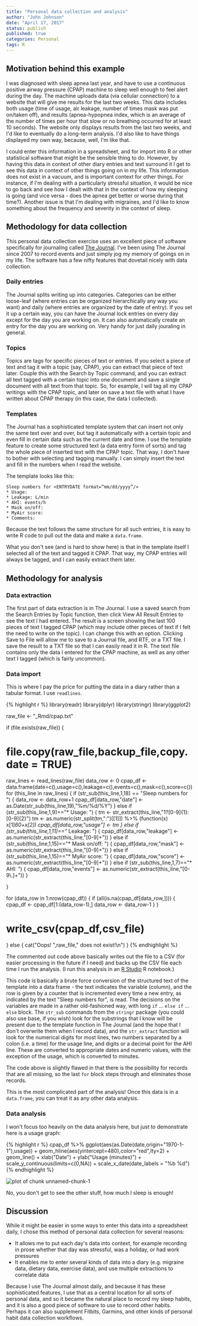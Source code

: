 ```yaml
---
title: "Personal data collection and analysis"
author: "John Johnson"
date: "April 17, 2017"
status: publish
published: true
categories: Personal
tags: R
---
```

 

 
## Motivation behind this example
 
I was diagnosed with sleep apnea last year, and have to use a continuous positive airway pressure (CPAP) machine to sleep well enough to feel alert during the day. The machine uploads data (via cellular connection) to a website that will give me results for the last two weeks. This data includes both usage (time of usage, air leakage, number of times mask was put on/taken off), and results (apnea-hypopnea index, which is an average of the number of times per hour that slow or no breathing occurred for at least 10 seconds). The website only displays results from the last two weeks, and I'd like to eventually do a long-term analysis. I'd also like to have things displayed my own way, because, well, I'm like that.
 
I could enter this information in a spreadsheet, and for import into R or other statistical software that might be the sensible thing to do. However, by having this data in context of other diary entries and text surround it I get to see this data in context of other things going on in my life. This information does not exist in a vacuum, and is important context for other things. For instance, if I'm dealing with a particularly stressful situation, it would be nice to go back and see how I dealt with that in the context of how my sleeping is going (and vice versa - does the apnea get better or worse during that time?). Another issue is that I'm dealing with migraines, and I'd like to know something about the frequency and severity in the context of sleep.
 
## Methodology for data collection
 
This personal data collection exercise uses an excellent piece of software specifically for journaling called [The Journal](http://www.davidrm.com). I've been using The Journal since 2007 to record events and just simply jog my memory of goings on in my life. The software has a few nifty features that dovetail nicely with data collection.
 
### Daily entries
 
The Journal splits writing up into categories. Categories can be either loose-leaf (where entries can be organized hierarchically any way you want) and daily (where entries are organized by the date of entry). If you set it up a certain way, you can have the Journal lock entries on every day except for the day you are working on. It can also automatically create an entry for the day you are working on. Very handy for just daily jouraling in general.
 
### Topics
 
Topics are tags for specific pieces of text or entries. If you select a piece of text and tag it with a topic (say, CPAP), you can extract that piece of text later. Couple this with the Search by Topic command, and you can extract all text tagged with a certain topic into one document and save a single document with all text from that topic. So, for example, I will tag all my CPAP writings with the CPAP topic, and later on save a text file with what I have written about CPAP therapy (in this case, the data I collected).
 
### Templates
 
The Journal has a sophisticated template system that can insert not only the same text over and over, but tag it automatically with a certain topic and even fill in certain data such as the current date and time. I use the template feature to create some structured text (a data entry form of sorts) and tag the whole piece of inserted text with the CPAP topic. That way, I don't have to bother with selecting and tagging manually. I can simply insert the text and fill in the numbers when I read the website.
 
The template looks like this:
 
```
Sleep numbers for <ENTRYDATE format=“mm/dd/yyyy”/>
* Usage: 
* Leakage: L/min
* AHI: events/h
* Mask on/off: 
* MyAir score: 
* Comments: 
```
 
Because the text follows the same structure for all such entries, it is easy to write R code to pull out the data and make a `data.frame`.
 
What you don't see (and is hard to show here) is that in the template itself I selected all of the text and tagged it CPAP. That way, my CPAP entries will always be tagged, and I can easily extract them later.
 
## Methodology for analysis
 
### Data extraction
 
The first part of data extraction is in The Journal. I use a saved search from the Search Entries by Topic function, then click View All Result Entries to see the text I had entered. The result is a screen showing the last 100 pieces of text I tagged CPAP (which may include other pieces of text if I felt the need to write on the topic). I can change this with an option. Clicking Save to File will allow me to save to a Journal file, and RTF, or a TXT file. I save the result to a TXT file so that I can easily read it in R. The text file contains only the data I entered for the CPAP machine, as well as any other text I tagged (which is fairly uncommon).
 
 
### Data import
 
This is where I pay the price for putting the data in a diary rather than a tabular format. I use `readlines`.
 

{% highlight r %}
library(readr)
library(dplyr)
library(stringr)
library(ggplot2)
 
raw_file <- "_Rmd/cpap.txt"
 
if (file.exists(raw_file)) {
  # file.copy(raw_file,backup_file,copy.date = TRUE)
  raw_lines <- read_lines(raw_file)
  data_row <- 0
  cpap_df <- data.frame(date=c(),usage=c(),leakage=c(),events=c(),mask=c(),score=c())
  for (this_line in raw_lines) {
    if (str_sub(this_line,1,18) == "Sleep numbers for ") {
      data_row <- data_row+1
      cpap_df[data_row,"date"] <- as.Date(str_sub(this_line,19),"%m/%d/%Y")
    } else if (str_sub(this_line,1,9)=="* Usage: ") {
      tm <- str_extract(this_line,"1?[0-9]{1}:[0-9]{2}")
      tm <- as.numeric(str_split(tm,":")[[1]]) %>% 
        (function(x) x[1]*60+x[2])
      cpap_df[data_row,"usage"] <- tm
    } else if (str_sub(this_line,1,11)=="* Leakage: ") {
      cpap_df[data_row,"leakage"] <- as.numeric(str_extract(this_line,"[0-9]+"))
    } else if (str_sub(this_line,1,15)=="* Mask on/off: ") {
      cpap_df[data_row,"mask"] <- as.numeric(str_extract(this_line,"[0-9]+"))
    } else if (str_sub(this_line,1,15)=="* MyAir score: ") {
      cpap_df[data_row,"score"] <- as.numeric(str_extract(this_line,"[0-9]+"))
    } else if (str_sub(this_line,1,7)=="* AHI: ") {
      cpap_df[data_row,"events"] <- as.numeric(str_extract(this_line,"[0-9\\.]+"))
    }
    
  }
  
  for (data_row in 1:nrow(cpap_df)) {
    if (all(is.na(cpap_df[data_row,]))) {
      cpap_df <- cpap_df[1:(data_row-1),]
      data_row <- data_row-1
    }
  }
  
  # write_csv(cpap_df,csv_file)
} else {
  cat("Oops! ",raw_file," does not exist!\n")
}
{% endhighlight %}
 
The commented out code above basically writes out the file to a CSV (for easier processing in the future if I need) and backs up the CSV file each time I run the analysis. (I run this analysis in an [R Studio](http://www.rstudio.com) R notebook.)
 
This code is basically a brute force conversion of the structured text of the template into a data frame - the text indicates the variable (column), and the row is given by a counter that is incremented every time a new entry, as indicated by the text "Sleep numbers for", is read. The decisions on the variables are made in a rather old-fashioned way, with long `if` ... `else if` ... `else` block. The `str_sub` commands from the `stringr` package (you could also use base, if you wish) look for the substrings that I know will be present due to the template function in The Journal (and the hope that I don't overwrite them when I record data), and the `str_extract` function will look for the numerical digits for most lines, two numbers separated by a colon (i.e. a time) for the usage line, and digits or a decimal point for the AHI line. These are converted to appropriate dates and numeric values, with the exception of the usage, which is converted to minutes.
 
The code above is slightly flawed in that there is the possibility for records that are all missing, so the last `for` block steps through and eliminates those records.
 
This is the most complicated part of the analysis! Once this data is in a `data.frame`, you can treat it as any other data analysis.
 
### Data analysis
 
I won't focus too heavily on the data analysis here, but just to demonstrate here is a usage graph:
 

{% highlight r %}
cpap_df %>% ggplot(aes(as.Date(date,origin="1970-1-1"),usage)) +
  geom_hline(aes(yintercept=480),color="red",lty=2) +
  geom_line() +
  xlab("Date") +
  ylab("Usage (minutes)") +
  scale_y_continuous(limits=c(0,NA)) +
  scale_x_date(date_labels = "%b %d")
{% endhighlight %}

![plot of chunk unnamed-chunk-1](/figures//2017-04-17-personal-data-collection.Rmdunnamed-chunk-1-1.png)
 
No, you don't get to see the other stuff, how much I sleep is enough!
 
## Discussion
 
While it might be easier in some ways to enter this data into a spreadsheet daily, I chose this method of personal data collection for several reasons:
 
* It allows me to put each day's data into context, for example recording in prose whether that day was stressful, was a holiday, or had work pressures
* It enables me to enter several kinds of data into a diary (e.g. migraine data, dietary data, exercise data), and use multiple extractions to correlate data
 
Because I use The Journal almost daily, and because it has these sophisticated features, I use that as a central location for all sorts of personal data, and so it became the natural place to record my sleep habits, and it is also a good piece of software to use to record other habits. Perhaps it can also supplement Fitbits, Garmins, and other kinds of personal habit data collection workflows.
